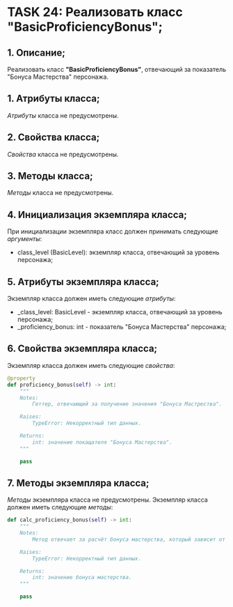# TASK 24: Реализовать класс **"BasicProficiencyBonus"**;
## 1. Описание;
Реализовать класс **"BasicProficiencyBonus"**, отвечающий за показатель "Бонуса Мастерства" персонажа.

## 1. Атрибуты класса;
*Атрибуты* класса не предусмотрены.


## 2. Свойства класса;
*Свойства* класса не предусмотрены.


## 3. Методы класса;
*Методы* класса не предусмотрены.


## 4. Инициализация экземпляра класса;
При инициализации экземпляра класс должен принимать следующие *аргументы*:
* class_level (BasicLevel): экземпляр класса, отвечающий за уровень персонажа;


## 5. Атрибуты экземпляра класса;
Экземпляр класса должен иметь следующие *атрибуты*:
* _class_level: BasicLevel - экземпляр класса, отвечающий за уровень персонажа;
* _proficiency_bonus: int - показатель "Бонуса Мастерства" персонажа;


## 6. Свойства экземпляра класса;
Экземпляр класса должен иметь следующие *свойства*:
```python 3.13
@property
def proficiency_bonus(self) -> int:
    """
    Notes:
        Геттер, отвечающий за получение значения "Бонуса Мастрества".

    Raises:
        TypeError: Некорректный тип данных.

    Returns:
        int: значение покащателя "Бонуса Мастерства".
    """

    pass
```


## 7. Методы экземпляра класса;
*Методы* экземпляра класса не предусмотрены.
Экземпляр класса должен иметь следующие *методы*:
```python 3.13
def calc_proficiency_bonus(self) -> int:
    """
    Notes:
        Метод отвечает за расчёт бонуса мастерства, который зависит от уровня.

    Raises:
        TypeError: Некорректный тип данных.

    Returns:
        int: значение бонуса мастерства.
    """

    pass
```
